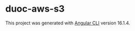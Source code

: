 # duoc-aws-s3

This project was generated with [Angular CLI](https://github.com/angular/angular-cli) version 16.1.4.

